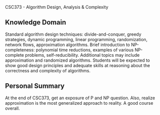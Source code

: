 CSC373 - Algorithm Design, Analysis & Complexity

## Knowledge Domain
Standard algorithm design techniques: divide-and-conquer, greedy strategies, dynamic programming, linear programming, randomization, network flows, approximation algorithms. Brief introduction to NP-completeness: polynomial time reductions, examples of various NP-complete problems, self-reducibility. Additional topics may include approximation and randomized algorithms. Students will be expected to show good design principles and adequate skills at reasoning about the correctness and complexity of algorithms.

## Personal Summary
At the end of CSC373, get an exposure of P and NP question. Also, realize approximation is the most generalized approach to reality. A good course overall.